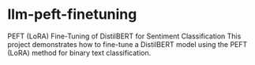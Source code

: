 # llm-peft-finetuning
PEFT (LoRA) Fine-Tuning of DistilBERT for Sentiment Classification  This project demonstrates how to fine-tune a DistilBERT model using the PEFT (LoRA) method for binary text classification.
